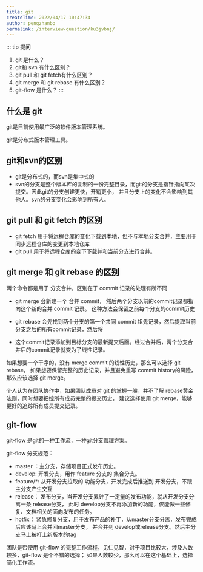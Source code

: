 ```yaml
---
title: git
createTime: 2022/04/17 10:47:34
author: pengzhanbo
permalink: /interview-question/ku3jvbnj/
---
```


::: tip 提问
1. git 是什么？
2. git和 svn 有什么区别？
3. git pull 和 git fetch有什么区别？
4. git merge 和 git rebase 有什么区别？
5. git-flow 是什么？
:::

## 什么是 git

git是目前使用最广泛的软件版本管理系统。

git是分布式版本管理工具。

## git和svn的区别

- git是分布式的，而svn是集中式的
- svn的分支是整个版本库的复制的一份完整目录，而git的分支是指针指向某次提交。因此git的分支创建更快，开销更小，
  并且分支上的变化不会影响到其他人。svn的分支变化会影响到所有人。

## git pull 和 git fetch 的区别

- git fetch 用于将远程仓库的变化下载到本地，但不与本地分支合并，主要用于同步远程仓库的变更到本地仓库
- git pull 用于将远程仓库的变下下载并和当前分支进行合并。

## git merge 和 git rebase 的区别

两个命令都是用于 分支合并，区别在于 commit 记录的处理有所不同

- git merge 会新建一个 合并 commit， 然后两个分支以前的commit记录都指向这个新的合并 commit 记录。
  这种方法会保留之前每个分支的commit历史

- git rebase 会先找到两个分支的第一个共同 commit 祖先记录，然后提取当前分支之后的所有commit记录，然后将
- 这个commit记录添加到目标分支的最新提交后面。经过合并后，两个分支合并后的commit记录就变为了线性记录。

如果想要一个干净的，没有 merge commit 的线性历史，那么可以选择 git rebase，
如果想要保留完整的历史记录，并且避免重写 commit history的风险，那么应该选择 git merge。

个人认为在团队协作中，如果团队成员对 git 的掌握一般，并不了解 rebase黄金法则，同时想要把控所有成员完整的提交历史，
建议选择使用 git merge，能够更好的追踪所有成员提交记录。

## git-flow

git-flow 是git的一种工作流，一种git分支管理方案。

git-flow 分支规范：

- master ：主分支，存储项目正式发布历史。
- develop: 开发分支，用作 feature 分支的 集合分支。
- feature/*: 从开发分支拉取的 功能分支，开发完成后推送到 开发分支，不跟 主分支产生交互
- release： 发布分支，当开发分支累计了一定量的发布功能，就从开发分支分离一条 release分支，
  此时 develop分支不再添加新的功能，仅能做一些修复、文档相关的面向发布的任务。
- hotfix： 紧急修复分支，用于发布产品的补丁，从master分支分离，发布完成后应该马上合并回master分支，
  并合并到 develop或release分支。然后主分支马上被打上新版本的tag

团队是否使用 git-flow 的完整工作流程，见仁见智，对于项目比较大，涉及人数较多，git-flow 是个不错的选择；
如果人数较少，那么可以在这个基础上，选择简化工作流。
